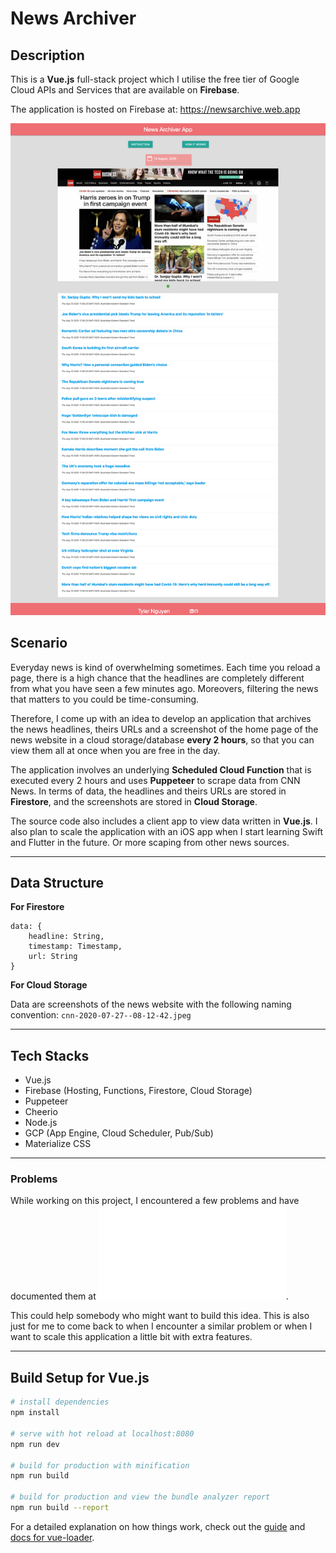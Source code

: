 # News Archiver

## Description

This is a **Vue.js** full-stack project which I utilise the free tier of Google Cloud APIs and Services that are available on **Firebase**.

The application is hosted on Firebase at: <https://newsarchive.web.app>

![demo](./demo.jpg)

## Scenario

Everyday news is kind of overwhelming sometimes. Each time you reload a page, there is a high chance that the headlines are completely different from what you have seen a few minutes ago. Moreovers, filtering the news that matters to you could be time-consuming.

Therefore, I come up with an idea to develop an application that archives the news headlines, theirs URLs and a screenshot of the home page of the news website in a cloud storage/database **every 2 hours**, so that you can view them all at once when you are free in the day.

The application involves an underlying **Scheduled Cloud Function** that is executed every 2 hours and uses **Puppeteer** to scrape data from CNN News. In terms of data, the headlines and theirs URLs are stored in **Firestore**, and the screenshots are stored in **Cloud Storage**.

The source code also includes a client app to view data written in **Vue.js**. I also plan to scale the application with an iOS app when I start learning Swift and Flutter in the future. Or more scaping from other news sources.

---

## Data Structure

**For Firestore**

```
data: {
    headline: String,
    timestamp: Timestamp,
    url: String
}
```

**For Cloud Storage**

Data are screenshots of the news website with the following naming convention: `cnn-2020-07-27--08-12-42.jpeg`

---

## Tech Stacks

- Vue.js
- Firebase (Hosting, Functions, Firestore, Cloud Storage)
- Puppeteer
- Cheerio
- Node.js
- GCP (App Engine, Cloud Scheduler, Pub/Sub)
- Materialize CSS

---

### Problems

While working on this project, I encountered a few problems and have documented them at ![problems.md](./problems.md).

This could help somebody who might want to build this idea. This is also just for me to come back to when I encounter a similar problem or when I want to scale this application a little bit with extra features.

---

## Build Setup for Vue.js

``` bash
# install dependencies
npm install

# serve with hot reload at localhost:8080
npm run dev

# build for production with minification
npm run build

# build for production and view the bundle analyzer report
npm run build --report
```

For a detailed explanation on how things work, check out the [guide](http://vuejs-templates.github.io/webpack/) and [docs for vue-loader](http://vuejs.github.io/vue-loader).

